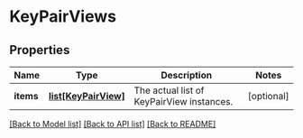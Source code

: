 # KeyPairViews

## Properties
Name | Type | Description | Notes
------------ | ------------- | ------------- | -------------
**items** | [**list[KeyPairView]**](KeyPairView.md) | The actual list of KeyPairView instances. | [optional] 

[[Back to Model list]](../README.md#documentation-for-models) [[Back to API list]](../README.md#documentation-for-api-endpoints) [[Back to README]](../README.md)


